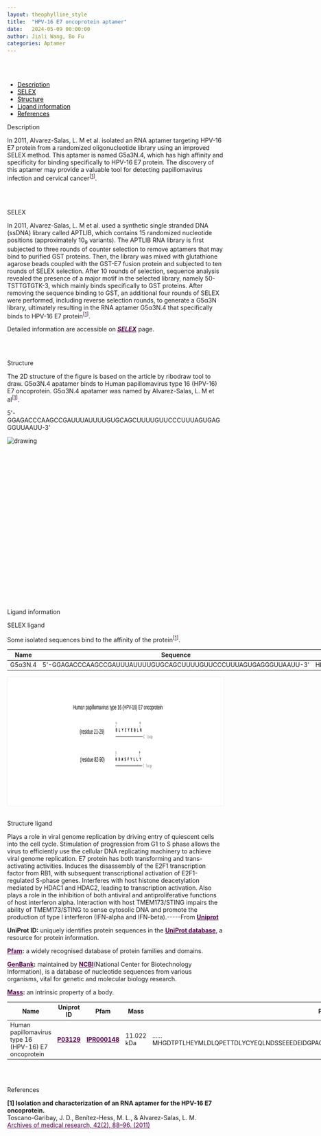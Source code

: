 ```yaml
---
layout: theophylline_style
title:  "HPV-16 E7 oncoprotein aptamer"
date:   2024-05-09 00:00:00
author: Jiali Wang, Bo Fu
categories: Aptamer
---
```

<html>
<head>
  <style>

  </style>
</head>
</html>

<html lang="zh-cn">
<head>
<meta charset="utf-8"> 
<style>



</style>
</head>
<br>
<br>


<div class="side-nav">
<ul>
    <div class="side-nav-item"><li><a href="#description" style="color: #000000;">Description</a></li></div>
    <div class="side-nav-item"><li><a href="#SELEX" style="color: #000000;">SELEX</a></li></div>
    <div class="side-nav-item"><li><a href="#Structure" style="color: #000000;">Structure</a></li></div>
    <div class="side-nav-item"><li><a href="#ligand-recognition" style="color: #000000;">Ligand information</a></li></div>
    <div class="side-nav-item"><li><a href="#references" style="color: #000000;">References</a></li></div>
    </ul>
</div>


<p class="header_box" id="description">Description</p>
<p>In 2011, Alvarez-Salas, L. M et al. isolated an RNA aptamer targeting HPV-16 E7 protein from a randomized oligonucleotide library using an improved SELEX method. This aptamer is named G5a3N.4, which has high affinity and specificity for binding specifically to HPV-16 E7 protein. The discovery of this aptamer may provide a valuable tool for detecting papillomavirus infection and cervical cancer<sup>[<a href="#ref1" style="color:#520049">1</a>]</sup>.<br></p>
<br>
<br>


<p class="header_box" id="SELEX">SELEX</p>
<p>In 2011, Alvarez-Salas, L. M et al. used a synthetic single stranded DNA (ssDNA) library called APTLIB, which contains 15 randomized nucleotide positions (approximately 10<sub>9</sub> variants). The APTLIB RNA library is first subjected to three rounds of counter selection to remove aptamers that may bind to purified GST proteins. Then, the library was mixed with glutathione agarose beads coupled with the GST-E7 fusion protein and subjected to ten rounds of SELEX selection. After 10 rounds of selection, sequence analysis revealed the presence of a major motif in the selected library, namely 50-TSTTGTGTK-3, which mainly binds specifically to GST proteins. After removing the sequence binding to GST, an additional four rounds of SELEX were performed, including reverse selection rounds, to generate a G5α3N library, ultimately resulting in the RNA aptamer G5α3N.4 that specifically binds to HPV-16 E7 protein<sup>[<a href="#ref1" style="color:#520049">1</a>]</sup>.</p>
<p>Detailed information are accessible on <a href="{{ site.url }}{{ site.baseurl }}/SELEX" target="_blank" style="color:#520049"><b><i>SELEX</i></b></a> page.</p>
<br>
<br>


<p class="header_box" id="Structure">Structure</p>
<p>The 2D structure of the figure is based on the article by ribodraw tool to draw. G5α3N.4 apatamer binds to Human papillomavirus type 16 (HPV-16) E7 oncoprotein. G5α3N.4 apatamer was named by Alvarez-Salas, L. M et al<sup>[<a href="#ref1" style="color:#520049">1</a>]</sup>.</p>
<p>5'-GGAGACCCAAGCCGAUUUAUUUUGUGCAGCUUUUGUUCCCUUUAGUGAGGGUUAAUU-3'</p>
<img src="/images/2D/G5α3N.4_apatamer_2D1.svg" alt="drawing" style="width:800px;height:350px;display:block;margin:0 auto;border-radius:0;" class="img-responsive">
<div style="display: flex; justify-content: center;"></div>
<br>
<br>



<p class="header_box" id="ligand-recognition">Ligand information</p> 

<p class="blowheader_box">SELEX ligand</p>
<p>Some isolated sequences bind to the affinity of the protein<sup>[<a href="#ref1" style="color:#520049">1</a>]</sup>.</p>
<table class="table table-bordered" style="table-layout:fixed;width:1000px;margin-left:auto;margin-right:auto;" >
  <thead>
      <tr>
        <th onclick="sortTable(0)">Name</th>
        <th onclick="sortTable(1)">Sequence</th>
        <th onclick="sortTable(2)">Ligand</th>
        <th onclick="sortTable(3)">Affinity</th>
      </tr>
  </thead>
    <tbody>
      <tr>
        <td name="td0">G5α3N.4</td>
        <td name="td1">5'-GGAGACCCAAGCCGAUUUAUUUUGUGCAGCUUUUGUUCCCUUUAGUGAGGGUUAAUU-3'</td>
        <td name="td2">HPV-16 E7 protein</td>
        <td name="td3">1.9 μM</td>
      </tr>
	  </tbody>
  </table>
<div style="display: flex; justify-content: center;"></div>
<img src="/images/SELEX_ligand/HPV_16_SELEX_ligand.svg" alt="drawing" style="width:1000px;height:300px;border:solid 1px #efefef;display:block;margin:0 auto;border-radius:0;" class="img-responsive">
<div style="display: flex; justify-content: center;"></div>
<br>


<p class="blowheader_box">Structure ligand</p>
<p>Plays a role in viral genome replication by driving entry of quiescent cells into the cell cycle. Stimulation of progression from G1 to S phase allows the virus to efficiently use the cellular DNA replicating machinery to achieve viral genome replication. E7 protein has both transforming and trans-activating activities. Induces the disassembly of the E2F1 transcription factor from RB1, with subsequent transcriptional activation of E2F1-regulated S-phase genes. Interferes with host histone deacetylation mediated by HDAC1 and HDAC2, leading to transcription activation. Also plays a role in the inhibition of both antiviral and antiproliferative functions of host interferon alpha. Interaction with host TMEM173/STING impairs the ability of TMEM173/STING to sense cytosolic DNA and promote the production of type I interferon (IFN-alpha and IFN-beta).-----From <a href="https://www.uniprot.org/uniprotkb/P03129/entry" target="_blank" style="color:#520049; text-decoration: underline;"><b>Uniprot</b></a></p>

<p class="dot-paragraph"><b>UniProt ID:</b> uniquely identifies protein sequences in the <a href="https://www.uniprot.org/" target="_blank" style="color:#520049; text-decoration: underline;"><b>UniProt database</b></a>, a resource for protein information.</p>
<p class="dot-paragraph"><b><a href="https://www.ebi.ac.uk/interpro/" target="_blank" style="color:#520049; text-decoration: underline;"><b>Pfam</b></a>:</b> a widely recognised database of protein families and domains.</p>
<p class="dot-paragraph"><b><a href="https://www.ncbi.nlm.nih.gov/genbank/" target="_blank" style="color:#520049; text-decoration: underline;"><b>GenBank</b></a>:</b> maintained by <a href="https://www.ncbi.nlm.nih.gov/" target="_blank" style="color:#520049; text-decoration: underline;"><b>NCBI</b></a>(National Center for Biotechnology Information), is a database of nucleotide sequences from various organisms, vital for genetic and molecular biology research.</p>
<p class="dot-paragraph"><b><a href="https://en.wikipedia.org/wiki/Mass" target="_blank" style="color:#520049; text-decoration: underline;"><b>Mass</b></a>:</b> an intrinsic property of a body.</p>

<table class="table table-bordered" style="table-layout:fixed;width:1000px;margin-left:auto;margin-right:auto;" >
  <thead>
      <tr>
        <th onclick="sortTable(0)">Name</th>
        <th onclick="sortTable(1)">Uniprot ID</th>
        <th onclick="sortTable(2)">Pfam</th>
        <th onclick="sortTable(3)">Mass</th>
        <th onclick="sortTable(4)">Protein sequence</th>
        <th onclick="sortTable(5)">PDB ID</th>
        <th onclick="sortTable(6)">GenBank</th>
      </tr>
  </thead>
    <tbody>
      <tr>
        <td name="td0">Human papillomavirus type 16 (HPV-16) E7 oncoprotein</td>
        <td name="td1"><a href="https://www.uniprot.org/uniprotkb/P03129/entry" target="_blank" style="color:#520049"><b>P03129</b></a></td>
        <td name="td2"><a href="https://www.ebi.ac.uk/interpro/entry/InterPro/IPR000148/" target="_blank" style="color:#520049"><b>IPR000148</b></a></td>
        <td name="td3">11.022 kDa</td>
        <td name="td4">
        <div class="sequence-container">
          <span class="sequence-text"></span>
          <span class="show-more" onclick="toggleSequence(event)">......</span>
          <span class="full-sequence">MHGDTPTLHEYMLDLQPETTDLYCYEQLNDSSEEEDEIDGPAGQAEPDRAHYNIVTFCCKCDSTLRLCVQSTHVDIRTLEDLLMGTLGIVCPICSQKP</span>
        </div>
        </td>
        <td name="td5"><a href="https://www.rcsb.org/structure/4YOZ" target="_blank" style="color:#520049"><b>4YOZ</b></a><br><a href="https://www.rcsb.org/structure/6APN" target="_blank" style="color:#520049"><b>6APN</b></a></td>
        <td name="td6"><a href="https://www.ncbi.nlm.nih.gov/nuccore/K02718" target="_blank" style="color:#520049"><b>K02718</b></a></td>
      </tr>
	  </tbody>
  </table>
<br>
<br>

                 
<p class="header_box" id="references">References</p>
                
<a id="ref1"></a><font><strong>[1] Isolation and characterization of an RNA aptamer for the HPV-16 E7 oncoprotein.</strong></font><br />
Toscano-Garibay, J. D., Benítez-Hess, M. L., & Alvarez-Salas, L. M.<br />
<a href="https://pubmed.ncbi.nlm.nih.gov/21565620/" target="_blank" style="color:#520049">Archives of medical research, 42(2), 88–96. (2011)</a>
<br/>

<script>
    function toggleSequence(event) {
      const container = event.target.closest('.sequence-container');
      container.classList.toggle('expanded');
      const showMoreText = container.querySelector('.show-more');
      
      // 展开后按钮文本变化
      if (container.classList.contains('expanded')) {
        showMoreText.textContent = '...';  // 展开后显示 "..."
      } else {
        showMoreText.textContent = '......';  // 收起后显示 "......"
      }
    }

    // 页面加载时，限制序列文本为50个字符
    window.addEventListener('load', function() {
      const sequenceContainers = document.querySelectorAll('.sequence-container');
      sequenceContainers.forEach(container => {
        const fullSeqText = container.querySelector('.full-sequence').textContent;
        const truncatedText = fullSeqText.slice(0, 50);  // 只显示前50个字符
        container.querySelector('.sequence-text').textContent = truncatedText;
      });
    });
  </script>